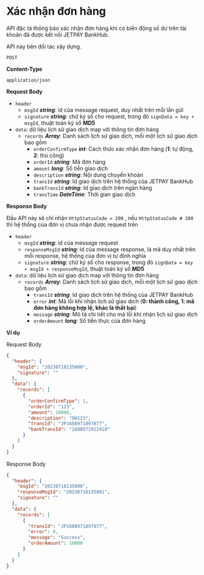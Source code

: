 # Xác nhận đơn hàng

API đặc tả thông báo xác nhận đơn hàng khi có biến động số dư trên tài khoản đã được kết nối JETPAY BankHub.

API này bên đối tác xây dựng.

`POST`

**Content-Type**

`application/json`

**Request Body**

* `header`
  * `msgId` _**string**_: id của message request, duy nhất trên mỗi lần gửi
  * `signature` _**string**_: chữ ký số cho request, trong đó `signData = key + msgId`, thuật toán ký số **MD5**
* `data`: dữ liệu lịch sử giao dịch map với thông tin đơn hàng
  * `records` _**Array**_: Danh sách lịch sử giao dịch, mỗi một lịch sử giao dịch bao gồm
    * `orderConfirmType` _**int**_: Cách thức xác nhận đơn hàng (**1**: tự động, **2**: thủ công)
    * `orderId` _**string**_: Mã đơn hàng
    * `amount` _**long**_: Số tiền giao dịch
    * `description` _**string**_: Nội dung chuyển khoản
    * `transId` _**string**_: Id giao dịch trên hệ thống của JETPAY BankHub
    * `bankTransId` _**string**_: Id giao dịch trên ngân hàng
    * `transTime` _**DateTime**_: Thời gian giao dịch

**Response Body**

Đầu API này sẽ chỉ nhận `HttpStatusCode = 200` , nếu `HttpStatusCode # 200` thì hệ thống của đơn vị chưa nhận được request trên

* `header`
  * `msgId` _**string**_: id của message request
  * `responseMsgId` _**string**_: id của message response, là mã duy nhất trên mỗi response, hệ thống của đơn vị tự định nghĩa
  * `signature` _**string**_: chữ ký số cho response, trong đó `signData = key + msgId + responseMsgId`, thuật toán ký số **MD5**
* `data`: dữ liệu lịch sử giao dịch map với thông tin đơn hàng
  * `records` _**Array**_: Danh sách lịch sử giao dịch, mỗi một lịch sử giao dịch bao gồm
    * `transId` _**string**_: Id giao dịch trên hệ thống của JETPAY BankHub
    * `error` _**int**_: Mã lỗi khi nhận lịch sử giao dịch (**0: thành công, 1: mã đơn hàng không hợp lệ, khác là thất bại**)
    * `message` _**string**_: Mô tả chi tiết cho mã lỗi khi nhận lịch sử giao dịch
    * `orderAmount` _**long**_: Số tiền thực của đơn hàng

**Ví dụ**

Request Body

```json
{
  "header": {
    "msgId": "20230710135000",
    "signature": ""
  },
  "data": {
    "records": [
      {
        "orderConfirmType": 1,
        "orderId": "123",
        "amount": 10000,
        "description": "DH123",
        "transId": "JP1688971897877",
        "bankTransId": "1688971922410"
      }
    ]
  }
}
```

Response Body

```json
{
  "header": {
    "msgId": "20230710135000",
    "responseMsgId": "20230710135001",
    "signature": ""
  },
  "data": {
    "records": [
      {
        "transId": "JP1688971897877",
        "error": 0,
        "message": "Success",
        "orderAmount": 10000
      }
    ]
  }
}
```
